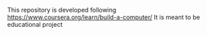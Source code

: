 This repository is developed following https://www.coursera.org/learn/build-a-computer/
It is meant to be educational project